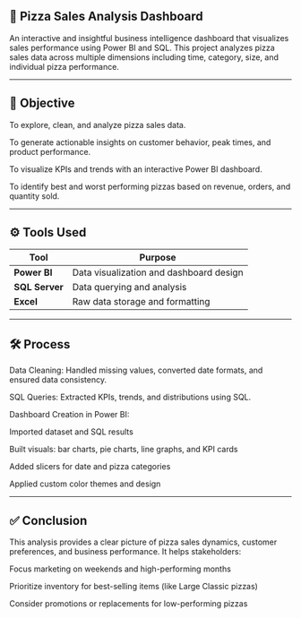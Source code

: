 ## 🍕 Pizza Sales Analysis Dashboard
An interactive and insightful business intelligence dashboard that visualizes sales performance using Power BI and SQL. This project analyzes pizza sales data across multiple dimensions including time, category, size, and individual pizza performance.

---

## 🎯 Objective
To explore, clean, and analyze pizza sales data.

To generate actionable insights on customer behavior, peak times, and product performance.

To visualize KPIs and trends with an interactive Power BI dashboard.

To identify best and worst performing pizzas based on revenue, orders, and quantity sold.

---

## ⚙️ Tools Used
| Tool           | Purpose                                 |
| -------------- | --------------------------------------- |
| **Power BI**   | Data visualization and dashboard design |
| **SQL Server** | Data querying and analysis              |
| **Excel**      | Raw data storage and formatting         |

---

## 🛠️ Process
Data Cleaning: Handled missing values, converted date formats, and ensured data consistency.

SQL Queries: Extracted KPIs, trends, and distributions using SQL.

Dashboard Creation in Power BI:

Imported dataset and SQL results

Built visuals: bar charts, pie charts, line graphs, and KPI cards

Added slicers for date and pizza categories

Applied custom color themes and design

---

## ✅ Conclusion
This analysis provides a clear picture of pizza sales dynamics, customer preferences, and business performance. It helps stakeholders:

Focus marketing on weekends and high-performing months

Prioritize inventory for best-selling items (like Large Classic pizzas)

Consider promotions or replacements for low-performing pizzas


